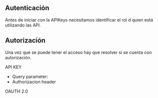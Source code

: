 
## Autenticación
Antes de iniciar con la APIKeys necesitamos identificar el rol d quien está utilizando las API.


## Autorización
Una vez que se puede tener el acceso hay que resolver si se cuenta con autorización.

API KEY
- Query parameter:
- Authorizacion header

OAUTH 2.0
